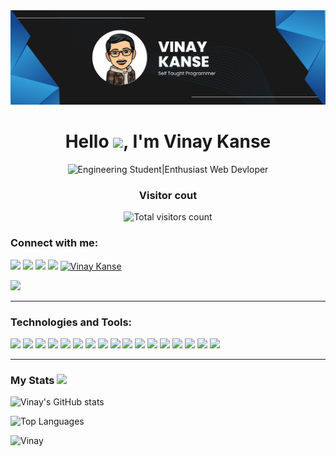 <img src="./banner.png" alt="Banner image of Vinay's Profile" />
<h1 align="center">Hello <img src="https://camo.githubusercontent.com/e8e7b06ecf583bc040eb60e44eb5b8e0ecc5421320a92929ce21522dbc34c891/68747470733a2f2f6d656469612e67697068792e636f6d2f6d656469612f6876524a434c467a6361737252346961377a2f67697068792e676966" width="26" />, I'm Vinay Kanse </h1>
<p align="center">
<img src="https://readme-typing-svg.herokuapp.com?font=sans-serif&height=20&color=FA8B00&center=true&vCenter=true&lines=Engineering+Student;Enthusiast+Web+Devloper" alt="Engineering Student|Enthusiast Web Devloper" />
</p>

<h3 align="center">Visitor cout</h3>
<p align="center">
<img alt="Total visitors count" src="https://profile-counter.glitch.me/VinayKanase/count.svg">
</p>

<h3>Connect with me:
<img src="https://raw.githubusercontent.com/TheDudeThatCode/TheDudeThatCode/master/Assets/Handshake.gif" alt="" width="100" /></h3>
<p>
<a href="https://wa.me/919324351848?text=Hi+Vinay" target="_blank"><img src="https://img.shields.io/badge/WhatsApp-25D366?style=for-the-badge&logo=whatsapp&logoColor=white"></a>
<a href"mailto:kanasevinay9451@gmail.com" target="_blank"><img src="https://img.shields.io/badge/Gmail-D14836?style=for-the-badge&logo=gmail&logoColor=white"></a>
<a href="https://www.instagram.com/" target="_blank"><img src="https://img.shields.io/badge/Instagram-E4405F?style=for-the-badge&logo=instagram&logoColor=white"></a>
<a href="https://www.linkedin.com/in/vinay-sitaram-kanse-438664215/" target="_blank"><img src="https://img.shields.io/badge/LinkedIn-0077B5?style=for-the-badge&logo=linkedin&logoColor=white"></a>
<a href="https://codepen.io/VinayKanse" target="blank"><img src="https://img.shields.io/badge/Codepen-333?style=for-the-badge&logo=codepen&logoColor=white" alt="Vinay Kanse" /></a>

<a href="https://www.hackerrank.com/vinay_kanase" target="blank"><img src="https://img.shields.io/badge/Hackerrank-39424E?style=for-the-badge&logo=hackerrank&logoColor=white" /></a>

</p>

<hr/>
<h3>Technologies and Tools: </h3>
<p>
 <img src="https://img.shields.io/badge/HTML-E34F26?style=for-the-badge&logo=html5&logoColor=white">
 <img src="https://img.shields.io/badge/CSS-1572B6?style=for-the-badge&logo=css3&logoColor=white">
 <img src="https://img.shields.io/badge/JavaScript-323330?style=for-the-badge&logo=javascript&logoColor=F7DF1E">
 <img src="https://img.shields.io/badge/node-233056?style=for-the-badge&logo=node.js&logoColor=green">
 <img src="https://img.shields.io/badge/Figma-563D7C?style=for-the-badge&logo=figma&logoColor=white">
 <img src="https://img.shields.io/badge/Bootstrap-563D7C?style=for-the-badge&logo=bootstrap&logoColor=white">
 <img src="https://img.shields.io/badge/Python-3776AB?style=for-the-badge&logo=python&logoColor=white">
 <img src="https://img.shields.io/badge/django-0C4B33?style=for-the-badge&logo=django&logoColor=white">
 <img src="https://img.shields.io/badge/C-00599C?style=for-the-badge&logo=c&logoColor=white">
 <img src="https://img.shields.io/badge/C%2B%2B-00599C?style=for-the-badge&logo=c%2B%2B&logoColor=white">
 <img src="https://img.shields.io/badge/php-8892BF?style=for-the-badge&logo=php&logoColor=white">
 <img src="https://img.shields.io/badge/mongodb-fff?style=for-the-badge&logo=mongodb&logoColor=001E2B">
 <img src="https://img.shields.io/badge/tailwind-0B1120?style=for-the-badge&logo=tailwindcss&logoColor=37BAF4">
 <img src="https://img.shields.io/badge/sass-F8F9FA?style=for-the-badge&logo=sass&logoColor=CF649A">
 <img src="https://img.shields.io/badge/git-EFEFE7?style=for-the-badge&logo=git&logoColor=F54D27">
 <img src="https://img.shields.io/badge/linux-white?style=for-the-badge&logo=linux&logoColor=black">
 <img src="https://img.shields.io/badge/unity-black?style=for-the-badge&logo=unity&logoColor=white">
</p>

<hr />

<h3>My Stats
<img src="https://media2.giphy.com/media/cj87CxfRtrUifF3Ryk/giphy.gif?cid=ecf05e474fpyswasrcuje12meof9zcx4bmblnyp2yt81ce07&rid=giphy.gif&ct=s" height="30" /></h3>

![Vinay's GitHub stats](https://github-readme-stats.vercel.app/api?username=VinayKanase&count_private=true&show_icons=true&theme=dark)

![Top Languages](https://github-readme-stats.vercel.app/api/top-langs/?username=VinayKanase&langs_count=6&theme=dark&layout=compact)

![Vinay](https://github-readme-streak-stats.herokuapp.com/?user=VinayKanase&theme=dark)
